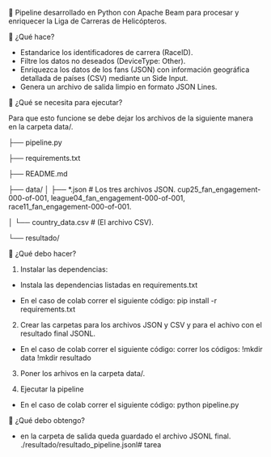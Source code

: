 🚁 Pipeline desarrollado en Python con Apache Beam para procesar y enriquecer la Liga de Carreras de Helicópteros.

🚁 ¿Qué hace?
  * Estandarice los identificadores de carrera (RaceID).
  * Filtre los datos no deseados (DeviceType: Other).
  * Enriquezca los datos de los fans (JSON) con información geográfica detallada de países (CSV) mediante un Side Input.
  * Genera un archivo de salida limpio en formato JSON Lines.


🚁 ¿Qué se necesita para ejecutar?

Para que esto funcione se debe dejar los archivos de la siguiente manera en la carpeta data/.


├── pipeline.py

├── requirements.txt

├── README.md

├── data/ 
│   ├── *.json # Los tres archivos JSON. cup25_fan_engagement-000-of-001, league04_fan_engagement-000-of-001, race11_fan_engagement-000-of-001.

│   └── country_data.csv  # (El archivo CSV).

└── resultado/



🚁 ¿Qué debo hacer?
1) Instalar las dependencias:
  * Instala las dependencias listadas en requirements.txt
  - En el caso de colab correr el siguiente código: pip install -r requirements.txt

2) Crear las carpetas para los archivos JSON y CSV y para el achivo con el resultado final JSONL.
  - En el caso de colab correr el siguiente código: correr los códigos:
  !mkdir data
  !mkdir resultado

3) Poner los arhivos en la carpeta data/.

4) Ejecutar la pipeline
  - En el caso de colab correr el siguiente código: python pipeline.py

🚁 ¿Qué debo obtengo?
  * en la carpeta de salida queda guardado el archivo JSONL final.
    ./resultado/resultado_pipeline.jsonl# tarea
